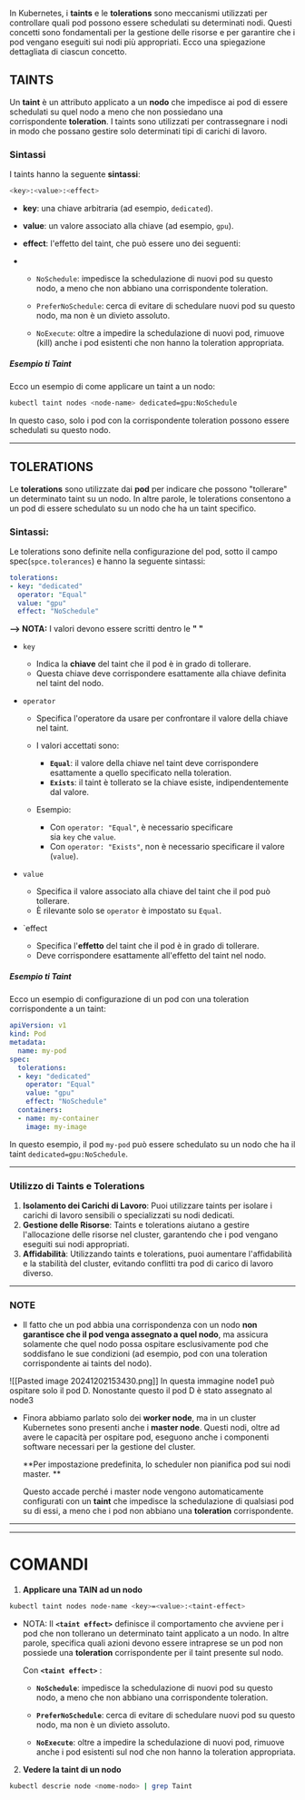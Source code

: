 In Kubernetes, i **taints** e le **tolerations** sono meccanismi utilizzati per controllare quali pod possono essere schedulati su determinati nodi. Questi concetti sono fondamentali per la gestione delle risorse e per garantire che i pod vengano eseguiti sui nodi più appropriati. Ecco una spiegazione dettagliata di ciascun concetto.

## TAINTS
Un **taint** è un attributo applicato a un **nodo** che impedisce ai pod di essere schedulati su quel nodo a meno che non possiedano una corrispondente **toleration**. I taints sono utilizzati per contrassegnare i nodi in modo che possano gestire solo determinati tipi di carichi di lavoro.

### Sintassi
I taints hanno la seguente **sintassi**:
```bash
<key>:<value>:<effect>
```

- **key**: una chiave arbitraria (ad esempio, `dedicated`).

- **value**: un valore associato alla chiave (ad esempio, `gpu`).

- **effect**: l'effetto del taint, che può essere uno dei seguenti:
- 
    - `NoSchedule`: impedisce la schedulazione di nuovi pod su questo nodo, a meno che non abbiano una corrispondente toleration.
    
    - `PreferNoSchedule`: cerca di evitare di schedulare nuovi pod su questo nodo, ma non è un divieto assoluto.
    
    - `NoExecute`: oltre a impedire la schedulazione di nuovi pod, rimuove (kill) anche i pod esistenti che non hanno la toleration appropriata.


##### Esempio ti Taint
Ecco un esempio di come applicare un taint a un nodo:
```bash
kubectl taint nodes <node-name> dedicated=gpu:NoSchedule
```

In questo caso, solo i pod con la corrispondente toleration possono essere schedulati su questo nodo.




***
## TOLERATIONS
Le **tolerations** sono utilizzate dai **pod** per indicare che possono "tollerare" un determinato taint su un nodo. In altre parole, le tolerations consentono a un pod di essere schedulato su un nodo che ha un taint specifico.


### Sintassi:
Le tolerations sono definite nella configurazione del pod, sotto il campo spec(`spce.tolerances`) e hanno la seguente sintassi:
```yaml
tolerations:
- key: "dedicated"
  operator: "Equal"
  value: "gpu"
  effect: "NoSchedule"
```

**--> NOTA:** I valori devono essere scritti dentro le **" "**

- `key`
	- Indica la **chiave** del taint che il pod è in grado di tollerare.
	- Questa chiave deve corrispondere esattamente alla chiave definita nel taint del nodo.


- `operator`
	- Specifica l'operatore da usare per confrontare il valore della chiave nel taint.
	
	- I valori accettati sono:
	    - **`Equal`**: il valore della chiave nel taint deve corrispondere esattamente a quello specificato nella toleration.
	    - **`Exists`**: il taint è tollerato se la chiave esiste, indipendentemente dal valore.
	      
	- Esempio:
	    - Con `operator: "Equal"`, è necessario specificare sia `key` che `value`.
	    - Con `operator: "Exists"`, non è necessario specificare il valore (`value`).



- `value`
	- Specifica il valore associato alla chiave del taint che il pod può tollerare.
	- È rilevante solo se `operator` è impostato su `Equal`.



- `effect
	- Specifica l'**effetto** del taint che il pod è in grado di tollerare.
	- Deve corrispondere esattamente all'effetto del taint nel nodo.






##### Esempio ti Taint
Ecco un esempio di configurazione di un pod con una toleration corrispondente a un taint:

```yaml
apiVersion: v1
kind: Pod
metadata:
  name: my-pod
spec:
  tolerations:
  - key: "dedicated"
    operator: "Equal"
    value: "gpu"
    effect: "NoSchedule"
  containers:
  - name: my-container
    image: my-image
```

In questo esempio, il pod `my-pod` può essere schedulato su un nodo che ha il taint `dedicated=gpu:NoSchedule`.



***
### **Utilizzo di Taints e Tolerations**

1. **Isolamento dei Carichi di Lavoro**: Puoi utilizzare taints per isolare i carichi di lavoro sensibili o specializzati su nodi dedicati.
2. **Gestione delle Risorse**: Taints e tolerations aiutano a gestire l'allocazione delle risorse nel cluster, garantendo che i pod vengano eseguiti sui nodi appropriati.
3. **Affidabilità**: Utilizzando taints e tolerations, puoi aumentare l'affidabilità e la stabilità del cluster, evitando conflitti tra pod di carico di lavoro diverso.


***

### NOTE
- Il fatto che un pod abbia una corrispondenza con un nodo **non garantisce che il pod venga assegnato a quel nodo**, ma assicura solamente che quel nodo possa ospitare esclusivamente pod che soddisfano le sue condizioni (ad esempio, pod con una toleration corrispondente ai taints del nodo).

![[Pasted image 20241202153430.png]]
In questa immagine node1 può ospitare solo il pod D. Nonostante questo il pod D è stato assegnato al node3



- Finora abbiamo parlato solo dei **worker node**, ma in un cluster Kubernetes sono presenti anche i **master node**. Questi nodi, oltre ad avere le capacità per ospitare pod, eseguono anche i componenti software necessari per la gestione del cluster.
  
  **Per impostazione predefinita, lo scheduler non pianifica pod sui nodi master. **
  
  Questo accade perché i master node vengono automaticamente configurati con un **taint** che impedisce la schedulazione di qualsiasi pod su di essi, a meno che i pod non abbiano una **toleration** corrispondente.






***
***
# COMANDI

1. **Applicare una TAIN ad un nodo**
```bash
kubectl taint nodes node-name <key>=<value>:<taint-effect>
```

- NOTA: Il **`<taint effect>`** definisce il comportamento che avviene per i pod che non tollerano un determinato taint applicato a un nodo. In altre parole, specifica quali azioni devono essere intraprese se un pod non possiede una **toleration** corrispondente per il taint presente sul nodo.

	Con **`<taint effect>`** :
	
	- **`NoSchedule`**: impedisce la schedulazione di nuovi pod su questo nodo, a meno che non abbiano una corrispondente toleration.
	  
    - **`PreferNoSchedule`**: cerca di evitare di schedulare nuovi pod su questo nodo, ma non è un divieto assoluto.
      
    - **`NoExecute`**: oltre a impedire la schedulazione di nuovi pod, rimuove anche i pod esistenti sul nod che non hanno la toleration appropriata.





2. **Vedere la taint di un nodo**
```bash
kubectl descrie node <nome-nodo> | grep Taint
```